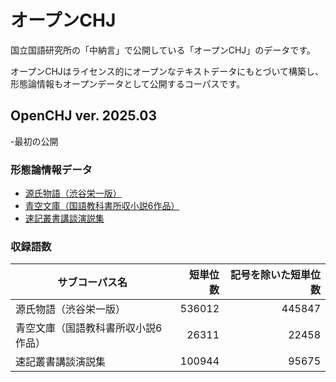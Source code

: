 # オープンCHJ

国立国語研究所の「中納言」で公開している「オープンCHJ」のデータです。

オープンCHJはライセンス的にオープンなテキストデータにもとづいて構築し、形態論情報もオープンデータとして公開するコーパスです。

## OpenCHJ ver. 2025.03  
-最初の公開

### 形態論情報データ
- [源氏物語（渋谷栄一版） ](https://github.com/togiso/OpenCHJ-Genji)
- [青空文庫（国語教科書所収小説6作品）](https://github.com/togiso/OpenCHJ-Aozora)  
- [速記叢書講談演説集](https://github.com/togiso/OpenCHJ-Sokkikoudan)  

### 収録語数  
| サブコーパス名                                       | 短単位数   | 記号を除いた短単位数 |
|--------------------------------------------------|-------:|---------:|
| 源氏物語（渋谷栄一版）                            | 536012 | 445847   |
| 青空文庫（国語教科書所収小説6作品）              | 26311  | 22458    |
| 速記叢書講談演説集                                | 100944 | 95675    |

